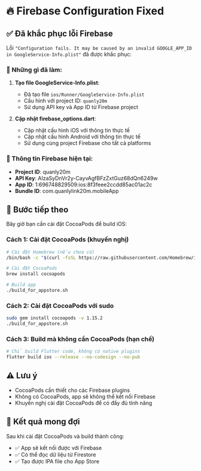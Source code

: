 # 🔥 Firebase Configuration Fixed

## ✅ Đã khắc phục lỗi Firebase

Lỗi `"Configuration fails. It may be caused by an invalid GOOGLE_APP_ID in GoogleService-Info.plist"` đã được khắc phục:

### 🔧 Những gì đã làm:

1. **Tạo file GoogleService-Info.plist**:
   - Đã tạo file `ios/Runner/GoogleService-Info.plist`
   - Cấu hình với project ID: `quanly20m`
   - Sử dụng API key và App ID từ Firebase project

2. **Cập nhật firebase_options.dart**:
   - Cập nhật cấu hình iOS với thông tin thực tế
   - Cập nhật cấu hình Android với thông tin thực tế
   - Sử dụng cùng project Firebase cho tất cả platforms

### 📱 Thông tin Firebase hiện tại:

- **Project ID**: quanly20m
- **API Key**: AIzaSyDnVr2y-CayvAgfBFzZxtGuz68dQn6249w
- **App ID**: 1:696748829509:ios:8f3feee2ccdd85ac01ac2c
- **Bundle ID**: com.quanlylink20m.mobileApp

## 🚀 Bước tiếp theo

Bây giờ bạn cần cài đặt CocoaPods để build iOS:

### Cách 1: Cài đặt CocoaPods (khuyến nghị)
```bash
# Cài đặt Homebrew (nếu chưa có)
/bin/bash -c "$(curl -fsSL https://raw.githubusercontent.com/Homebrew/install/HEAD/install.sh)"

# Cài đặt CocoaPods
brew install cocoapods

# Build app
./build_for_appstore.sh
```

### Cách 2: Cài đặt CocoaPods với sudo
```bash
sudo gem install cocoapods -v 1.15.2
./build_for_appstore.sh
```

### Cách 3: Build mà không cần CocoaPods (hạn chế)
```bash
# Chỉ build Flutter code, không có native plugins
flutter build ios --release --no-codesign --no-pub
```

## ⚠️ Lưu ý

- CocoaPods cần thiết cho các Firebase plugins
- Không có CocoaPods, app sẽ không thể kết nối Firebase
- Khuyến nghị cài đặt CocoaPods để có đầy đủ tính năng

## 🎯 Kết quả mong đợi

Sau khi cài đặt CocoaPods và build thành công:
- ✅ App sẽ kết nối được với Firebase
- ✅ Có thể đọc dữ liệu từ Firestore
- ✅ Tạo được IPA file cho App Store
